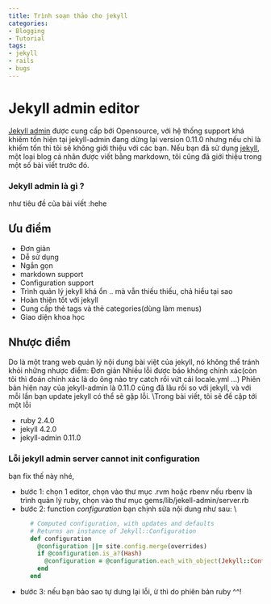 ```yaml
---
title: Trình soạn thảo cho jekyll
categories:
- Blogging
- Tutorial
tags:
- jekyll
- rails
- bugs
---
```


# Jekyll admin editor 
[Jekyll admin](https://github.com/jekyll/jekyll-admin) được cung cấp bới Opensource, với hệ thống support khá khiêm tốn hiện tại jekyll-admin đang dừng lại version 0.11.0 nhưng nếu chỉ là khiếm tốn thì tôi sẽ không giới thiệu với các bạn. 
Nếu bạn đã sử dụng [jekyll](https://jekyllrb.com/), một loại blog cá nhân được viết bằng markdown, tôi cũng đã giới thiệu trong một số bài viết trước đó.
### Jekyll admin là gì ? 
như tiêu đề của bài viết :hehe 
## Ưu điểm 
* Đơn giản
* Dễ sử dụng 
* Ngắn gọn 
* markdown support 
* Configuration support 
* Trình quản lý jekyll khá ổn .. mà vẫn thiếu thiếu, chả hiểu tại sao 
* Hoàn thiện tốt với jekyll 
* Cung cấp thẻ tags và thẻ categories(dùng làm menus)
* Giao diện khoa học 

## Nhược điểm 
Do là một trang web quản lý nội dung bài việt của jekyll, nó không thể tránh khỏi những nhược điểm:
Đơn giản 
Nhiều lỗi được báo không chính xác(còn tôi thì đoán chính xác là do ông nào try catch rồi vứt cái locale.yml ...)
Phiên bản hiện nay của jekyll-admin là 0.11.0 cũng đã lâu rồi so với jekyll, và với mỗi lần bạn update jekyll có thể sẽ gặp lỗi. \\Trong bài viết, tôi sẽ đề cập tới một lỗi
- ruby 2.4.0
- jekyll 4.2.0
- jekyll-admin 0.11.0

### Lỗi jekyll admin  server cannot init configuration 
bạn fix thế này nhé,
- bước 1: chọn 1 editor, chọn vào thư mục .rvm hoặc rbenv nếu rbenv là trình quản lý ruby, chọn vào thư mục gems/lib/jekell-admin/server.rb 
- bước 2: function *configuration* bạn chịnh sửa nội dung như sau: \\
```ruby
      # Computed configuration, with updates and defaults
      # Returns an instance of Jekyll::Configuration
      def configuration
        @configuration ||= site.config.merge(overrides)
        if @configuration.is_a?(Hash)
          @configuration = @configuration.each_with_object(Jekyll::Configuration.new) { |(k, v), hsh| hsh[k] = v }
        end
      end
```
- bước 3: nếu bạn bảo sao tự dưng lại lỗi, ừ thì do phiên bản ruby ^^!
